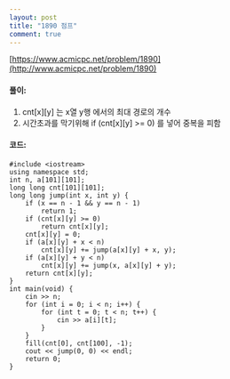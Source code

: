 ```yaml
---
layout: post
title: "1890 점프"
comment: true
---
```

[https://www.acmicpc.net/problem/1890](http://www.acmicpc.net/problem/1890)

#### **풀이:**
1. cnt[x][y] 는 x열 y행 에서의 최대 경로의 개수
2. 시간초과를 막기위해 if (cnt[x][y] >= 0) 를 넣어 중복을 피함


#### **코드:**

```
#include <iostream>
using namespace std;
int n, a[101][101];
long long cnt[101][101];
long long jump(int x, int y) {
	if (x == n - 1 && y == n - 1)
		return 1;
	if (cnt[x][y] >= 0)
		return cnt[x][y];
	cnt[x][y] = 0;
	if (a[x][y] + x < n)
		cnt[x][y] += jump(a[x][y] + x, y);
	if (a[x][y] + y < n)
		cnt[x][y] += jump(x, a[x][y] + y);
	return cnt[x][y];
}
int main(void) {
	cin >> n;
	for (int i = 0; i < n; i++) {
		for (int t = 0; t < n; t++) {
			cin >> a[i][t];
		}
	}
	fill(cnt[0], cnt[100], -1);
	cout << jump(0, 0) << endl;
	return 0;
}
```

